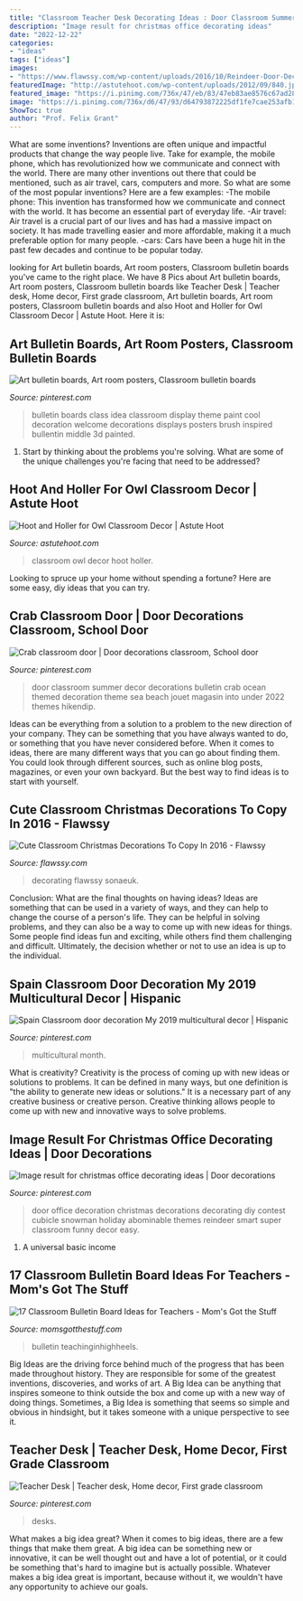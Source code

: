 ```yaml
---
title: "Classroom Teacher Desk Decorating Ideas : Door Classroom Summer Decor Decorations Bulletin Crab Ocean Themed Decoration Theme Sea Beach Jouet Magasin Into Under 2022 Themes Hikendip"
description: "Image result for christmas office decorating ideas"
date: "2022-12-22"
categories:
- "ideas"
tags: ["ideas"]
images:
- "https://www.flawssy.com/wp-content/uploads/2016/10/Reindeer-Door-Decoration-Ideas.jpg"
featuredImage: "http://astutehoot.com/wp-content/uploads/2012/09/840.jpg"
featured_image: "https://i.pinimg.com/736x/47/eb/83/47eb83ae8576c67ad28d0d78ce914d34--pinterest-bulletin-board-class-bulletin-boards.jpg"
image: "https://i.pinimg.com/736x/d6/47/93/d64793872225df1fe7cae253afb195bf.jpg"
ShowToc: true
author: "Prof. Felix Grant"
---
```



What are some inventions?
Inventions are often unique and impactful products that change the way people live. Take for example, the mobile phone, which has revolutionized how we communicate and connect with the world. There are many other inventions out there that could be mentioned, such as air travel, cars, computers and more. So what are some of the most popular inventions? Here are a few examples: 
-The mobile phone: This invention has transformed how we communicate and connect with the world. It has become an essential part of everyday life. 
-Air travel: Air travel is a crucial part of our lives and has had a massive impact on society. It has made travelling easier and more affordable, making it a much preferable option for many people. 
-cars: Cars have been a huge hit in the past few decades and continue to be popular today.

	

		
looking for Art bulletin boards, Art room posters, Classroom bulletin boards you've came to the right place. We have 8 Pics about Art bulletin boards, Art room posters, Classroom bulletin boards like Teacher Desk | Teacher desk, Home decor, First grade classroom, Art bulletin boards, Art room posters, Classroom bulletin boards and also Hoot and Holler for Owl Classroom Decor | Astute Hoot. Here it is:
		
    
## Art Bulletin Boards, Art Room Posters, Classroom Bulletin Boards

<img loading=lazy src="https://i.pinimg.com/736x/47/eb/83/47eb83ae8576c67ad28d0d78ce914d34--pinterest-bulletin-board-class-bulletin-boards.jpg" onerror="this.onerror=null;this.src='https://tse4.mm.bing.net/th?id=OIP.R4ooS4vgqsqBI8tn9LkiJAHaJ6&amp;pid=15.1';" alt="Art bulletin boards, Art room posters, Classroom bulletin boards">

_Source: pinterest.com_

>bulletin boards class idea classroom display theme paint cool decoration welcome decorations displays posters brush inspired bullentin middle 3d painted. 

	

1. Start by thinking about the problems you're solving. What are some of the unique challenges you're facing that need to be addressed? 

    
## Hoot And Holler For Owl Classroom Decor | Astute Hoot

<img loading=lazy src="http://astutehoot.com/wp-content/uploads/2012/09/840.jpg" onerror="this.onerror=null;this.src='https://tse2.mm.bing.net/th?id=OIP.oHGWtlrvzRVsVXkZBe1T1gHaLL&amp;pid=15.1';" alt="Hoot and Holler for Owl Classroom Decor | Astute Hoot">

_Source: astutehoot.com_

>classroom owl decor hoot holler. 

	

Looking to spruce up your home without spending a fortune? Here are some easy, diy ideas that you can try. 

    
## Crab Classroom Door | Door Decorations Classroom, School Door

<img loading=lazy src="https://i.pinimg.com/736x/a2/0d/64/a20d6496602a5dc09cb30970ebbd7abf--classroom-door-crabs.jpg" onerror="this.onerror=null;this.src='https://tse1.mm.bing.net/th?id=OIP.-KYrASLmYwWCJJSEcuX0LQHaNK&amp;pid=15.1';" alt="Crab classroom door | Door decorations classroom, School door">

_Source: pinterest.com_

>door classroom summer decor decorations bulletin crab ocean themed decoration theme sea beach jouet magasin into under 2022 themes hikendip. 

	

Ideas can be everything from a solution to a problem to the new direction of your company. They can be something that you have always wanted to do, or something that you have never considered before. When it comes to ideas, there are many different ways that you can go about finding them. You could look through different sources, such as online blog posts, magazines, or even your own backyard. But the best way to find ideas is to start with yourself.

    
## Cute Classroom Christmas Decorations To Copy In 2016 - Flawssy

<img loading=lazy src="https://www.flawssy.com/wp-content/uploads/2016/10/Reindeer-Door-Decoration-Ideas.jpg" onerror="this.onerror=null;this.src='https://tse4.mm.bing.net/th?id=OIP.ZlukN6cgTWAgOw7U9r8eCAHaJ4&amp;pid=15.1';" alt="Cute Classroom Christmas Decorations To Copy In 2016 - Flawssy">

_Source: flawssy.com_

>decorating flawssy sonaeuk. 

	

Conclusion: What are the final thoughts on having ideas?
Ideas are something that can be used in a variety of ways, and they can help to change the course of a person's life. They can be helpful in solving problems, and they can also be a way to come up with new ideas for things. Some people find ideas fun and exciting, while others find them challenging and difficult. Ultimately, the decision whether or not to use an idea is up to the individual.

    
## Spain Classroom Door Decoration My 2019 Multicultural Decor | Hispanic

<img loading=lazy src="https://i.pinimg.com/736x/d6/47/93/d64793872225df1fe7cae253afb195bf.jpg" onerror="this.onerror=null;this.src='https://tse2.mm.bing.net/th?id=OIP.DKoppzkuE0biNzFcp3uwEQHaJ3&amp;pid=15.1';" alt="Spain Classroom door decoration My 2019 multicultural decor | Hispanic">

_Source: pinterest.com_

>multicultural month. 

	

What is creativity?
Creativity is the process of coming up with new ideas or solutions to problems. It can be defined in many ways, but one definition is "the ability to generate new ideas or solutions." It is a necessary part of any creative business or creative person. Creative thinking allows people to come up with new and innovative ways to solve problems.

    
## Image Result For Christmas Office Decorating Ideas | Door Decorations

<img loading=lazy src="https://i.pinimg.com/736x/c9/bd/c8/c9bdc8e7aaeadce1183878667232732b.jpg" onerror="this.onerror=null;this.src='https://tse2.mm.bing.net/th?id=OIP.a7uGJziGX-1ZnOwukbcTfwHaJ3&amp;pid=15.1';" alt="Image result for christmas office decorating ideas | Door decorations">

_Source: pinterest.com_

>door office decoration christmas decorations decorating diy contest cubicle snowman holiday abominable themes reindeer smart super classroom funny decor easy. 

	

1. A universal basic income

    
## 17 Classroom Bulletin Board Ideas For Teachers - Mom&#039;s Got The Stuff

<img loading=lazy src="https://momsgotthestuff.com/wp-content/uploads/2020/10/bulletin-board-ideas-6.jpg" onerror="this.onerror=null;this.src='https://tse1.mm.bing.net/th?id=OIP.jkf_uATUNmfDfr_GOl41fgHaHa&amp;pid=15.1';" alt="17 Classroom Bulletin Board Ideas for Teachers - Mom&#039;s Got the Stuff">

_Source: momsgotthestuff.com_

>bulletin teachinginhighheels. 

	

Big Ideas are the driving force behind much of the progress that has been made throughout history. They are responsible for some of the greatest inventions, discoveries, and works of art. A Big Idea can be anything that inspires someone to think outside the box and come up with a new way of doing things. Sometimes, a Big Idea is something that seems so simple and obvious in hindsight, but it takes someone with a unique perspective to see it.

    
## Teacher Desk | Teacher Desk, Home Decor, First Grade Classroom

<img loading=lazy src="https://i.pinimg.com/736x/63/eb/fd/63ebfdec84662765ab0a07c37760a203--teacher-desks.jpg" onerror="this.onerror=null;this.src='https://tse1.mm.bing.net/th?id=OIP.hs-HDvbVCfCbaVAArZHybwHaEK&amp;pid=15.1';" alt="Teacher Desk | Teacher desk, Home decor, First grade classroom">

_Source: pinterest.com_

>desks. 

	

What makes a big idea great?
When it comes to big ideas, there are a few things that make them great. A big idea can be something new or innovative, it can be well thought out and have a lot of potential, or it could be something that's hard to imagine but is actually possible. Whatever makes a big idea great is important, because without it, we wouldn't have any opportunity to achieve our goals.


